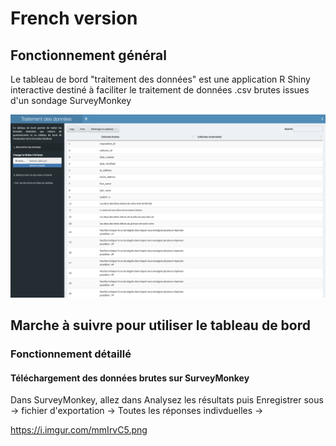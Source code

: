 # French version

## Fonctionnement général

Le tableau de bord "traitement des données" est une application R Shiny interactive destiné à faciliter le traitement de données .csv brutes issues d'un sondage SurveyMonkey

![alt text](screenshot_traitement_donnees.png)

## Marche à suivre pour utiliser le tableau de bord

### Fonctionnement détaillé

#### Téléchargement des données brutes sur SurveyMonkey

Dans SurveyMonkey, allez dans Analysez les résultats puis Enregistrer sous -> fichier d'exportation -> Toutes les réponses indivduelles -> 


https://i.imgur.com/mmIrvC5.png
